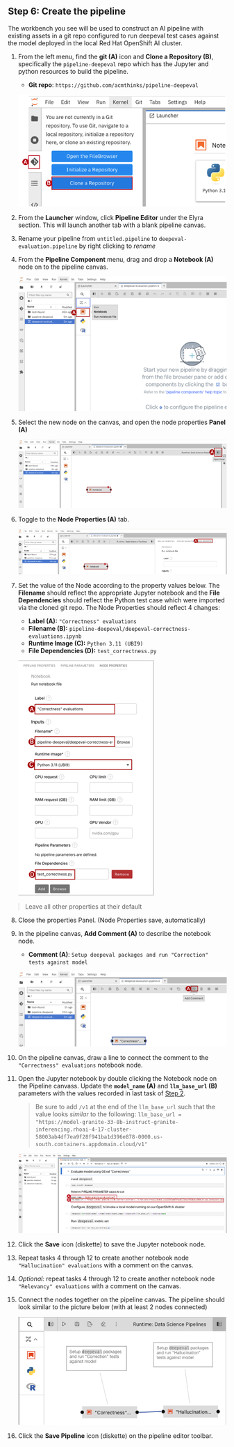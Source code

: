 ## Step 6: Create the pipeline
The workbench you see will be used to construct an AI pipeline with existing assets in a git repo configured to run deepeval test cases against the model deployed in the local Red Hat OpenShift AI cluster.

1. From the left menu, find the **git (A)** icon and **Clone a Repository (B)**, specifically the `pipeline-deepeval` repo which has the Jupyter and python resources to build the pipeline.
    * **Git repo**: `https://github.com/acmthinks/pipeline-deepeval`

    ![image](images/dp-workbench-git.png)

2. From the **Launcher** window, click **Pipeline Editor** under the Elyra section. This will launch another tab with a blank pipeline canvas.

3. Rename your pipeline from `untitled.pipeline` to `deepeval-evaluation.pipeline` by right clicking to *rename*

4. From the **Pipeline Component** menu, drag and drop a **Notebook (A)** node on to the pipeline canvas.

    ![image](images/dp-pipeline-notebook-node.png)

5. Select the new node on the canvas, and open the node properties **Panel (A)**

    ![image](images/dp-pipeline-node-properties.png)

6. Toggle to the **Node Properties (A)** tab.

    ![image](images/dp-pipeline-node-properties-tab.png)

7. Set the value of the Node according to the property values below. The **Filename** should reflect the appropriate Jupyter notebook and the **File Dependencies** should reflect the Python test case which were imported via the cloned git repo. The Node Properties should reflect 4 changes:
    * **Label (A):** `"Correctness" evaluations`
    * **Filename (B):** `pipeline-deepeval/deepeval-correctness-evaluations.ipynb`
    * **Runtime Image (C):** `Python 3.11 (UBI9)`
    * **File Dependencies (D):** `test_correctness.py`

    ![image](images/dp-pipeline-node-properties-final.png)
  > Leave all other properties at their default

8. Close the properties Panel. (Node Properties save, automatically)

9. In the pipeline canvas, **Add Comment (A)** to describe the notebook node.

    * **Comment (A)**: `Setup deepeval packages and run "Correction" tests against model`

    ![image](images/dp-pipeline-notebook-node-comment.png)

10. On the pipeline canvas, draw a line to connect the comment to the `"Correctness" evaluations` notebook node.

11. Open the Jupyter notebook by double clicking the Notebook node on the Pipeline canvass. Update the **`model_name` (A)** and **`llm_base_url` (B)** parameters with the values recorded in last task of [Step 2](20-open-rhoai-console.md).

    > Be sure to add `/v1` at the end of the `llm_base_url` such that the value looks *similar* to the following:
    `llm_base_url = "https://model-granite-33-8b-instruct-granite-inferencing.rhoai-4-17-cluster-58003ab4df7ea9f28f941ba1d396e878-0000.us-south.containers.appdomain.cloud/v1"`

    ![image](images/dp-pipeline-notebook-params.png)

12. Click the **Save** icon (diskette) to save the Jupyter notebook node.

13. Repeat tasks 4 through 12 to create another notebook node `"Hallucination" evaluations` with a comment on the canvas.

14. *Optional:* repeat tasks 4 through 12 to create another notebook node `"Relevancy" evaluations` with a comment on the canvas.

15. Connect the nodes together on the pipeline canvas. The pipeline should look similar to the picture below (with at least 2 nodes connected)

    ![image](images/dp-pipeline-final.png)

16. Click the **Save Pipeline** icon (diskette) on the pipeline editor toolbar.
